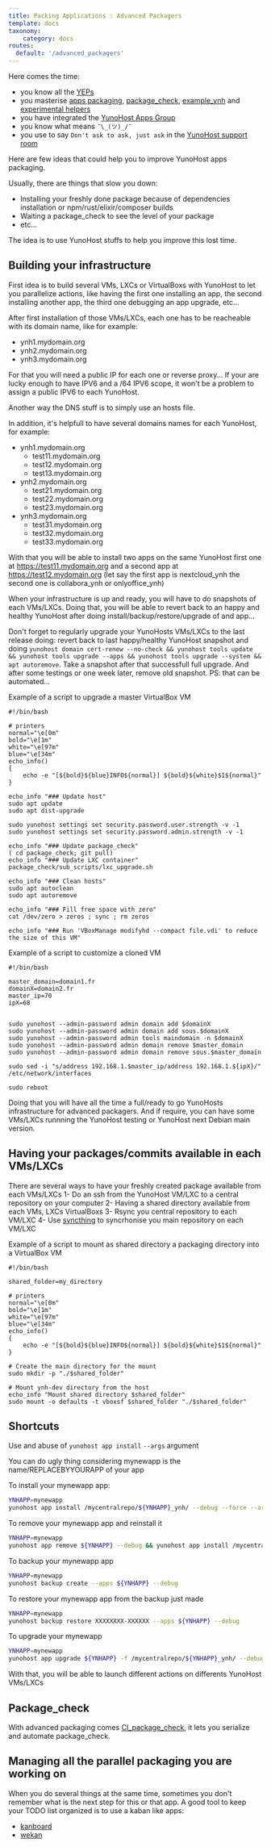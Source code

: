 ```yaml
---
title: Packing Applications : Advanced Packagers
template: docs
taxonomy:
    category: docs
routes:
  default: '/advanced_packagers'
---
```


Here comes the time:
- you know all the [YEPs](/packaging_apps_guidelines)
- you masterise [apps packaging](/packaging_apps), [package_check](https://github.com/YunoHost/package_check), [example_ynh](https://github.com/YunoHost/example_ynh) and [experimental helpers](https://github.com/YunoHost-Apps/Experimental_helpers)
- you have integrated the [YunoHost Apps Group](https://yunohost.org/#/project_organization)
- you know what means `¯\_(ツ)_/¯`
- you use to say `Don't ask to ask, just ask` in the [YunoHost support room](https://yunohost.org/#/help)

Here are few ideas that could help you to improve YunoHost apps packaging.

Usually, there are things that slow you down:
- Installing your freshly done package because of dependencies installation or npm/rust/elixir/composer builds
- Waiting a package_check to see the level of your package
- etc...

The idea is to use YunoHost stuffs to help you improve this lost time.

## Building your infrastructure
First idea is to build several VMs, LXCs or VirtualBoxs with YunoHost to let you parallelize actions, like having the first one installing an app, the second installing another app, the third one debugging an app upgrade, etc...

After first installation of those VMs/LXCs, each one has to be reacheable with its domain name, like for example:
- ynh1.mydomain.org
- ynh2.mydomain.org
- ynh3.mydomain.org

For that you will need a public IP for each one or reverse proxy... 
If your are lucky enough to have IPV6 and a /64 IPV6 scope, it won't be a problem to assign a public IPV6 to each YunoHost.

Another way the DNS stuff is to simply use an hosts file.

In addition, it's helpfull to have several domains names for each YunoHost, for example:
- ynh1.mydomain.org
  - test11.mydomain.org
  - test12.mydomain.org
  - test13.mydomain.org
- ynh2.mydomain.org
  - test21.mydomain.org
  - test22.mydomain.org
  - test23.mydomain.org
- ynh3.mydomain.org
  - test31.mydomain.org
  - test32.mydomain.org
  - test33.mydomain.org

With that you will be able to install two apps on the same YunoHost first one at https://test11.mydomain.org and a second app at https://test12.mydomain.org (let say the first app is nextcloud_ynh the second one is collabora_ynh or onlyoffice_ynh)

When your infrastructure is up and ready, you will have to do snapshots of each VMs/LXCs. Doing that, you will be able to revert back to an happy and healthy YunoHost after doing install/backup/restore/upgrade of and app...

Don't forget to regularly upgrade your YunoHosts VMs/LXCs to the last release doing: revert back to last happy/healthy YunoHost snapshot and doing `yunohost domain cert-renew --no-check && yunohost tools update && yunohost tools upgrade --apps && yunohost tools upgrade --system && apt autoremove`. Take a snapshot after that successfull full upgrade. And after some testings or one week later, remove old snapshot. PS: that can be automated...

Example of a script to upgrade a master VirtualBox VM

```
#!/bin/bash

# printers
normal="\e[0m"
bold="\e[1m"
white="\e[97m"
blue="\e[34m"
echo_info()
{
	echo -e "[${bold}${blue}INFO${normal}] ${bold}${white}$1${normal}"
}

echo_info "### Update host"
sudo apt update
sudo apt dist-upgrade

sudo yunohost settings set security.password.user.strength -v -1
sudo yunohost settings set security.password.admin.strength -v -1

echo_info "### Update package_check"
( cd package_check; git pull)
echo_info "### Update LXC container"
package_check/sub_scripts/lxc_upgrade.sh

echo_info "### Clean hosts"
sudo apt autoclean
sudo apt autoremove

echo_info "### Fill free space with zero"
cat /dev/zero > zeros ; sync ; rm zeros

echo_info "### Run 'VBoxManage modifyhd --compact file.vdi' to reduce the size of this VM"
```

Example of a script to customize a cloned VM

```
#!/bin/bash

master_domain=domain1.fr
domainX=domain2.fr
master_ip=70
ipX=68


sudo yunohost --admin-password admin domain add $domainX
sudo yunohost --admin-password admin domain add sous.$domainX
sudo yunohost --admin-password admin tools maindomain -n $domainX
sudo yunohost --admin-password admin domain remove $master_domain
sudo yunohost --admin-password admin domain remove sous.$master_domain

sudo sed -i "s/address 192.168.1.$master_ip/address 192.168.1.${ipX}/" /etc/network/interfaces

sudo reboot
```

Doing that you will have all the time a full/ready to go YunoHosts infrastructure for advanced packagers. And if require, you can have some VMs/LXCs runnning the YunoHost testing or YunoHost next Debian main version.

## Having your packages/commits available in each VMs/LXCs
There are several ways to have your freshly created package available from each VMs/LXCs
1- Do an ssh from the YunoHost VM/LXC to a central repository on your computer
2- Having a shared directory available from each VMs, LXCs VirtualBoxs
3- Rsync you central repository to each VM/LXC
4- Use [syncthing](https://github.com/YunoHost-Apps/syncthing_ynh) to syncrhonise you main repository on each VM/LXC

Example of a script to mount as shared directory a packaging directory into a VirtualBox VM

```
#!/bin/bash

shared_folder=my_directory

# printers
normal="\e[0m"
bold="\e[1m"
white="\e[97m"
blue="\e[34m"
echo_info()
{
	echo -e "[${bold}${blue}INFO${normal}] ${bold}${white}$1${normal}"
}

# Create the main directory for the mount
sudo mkdir -p "./$shared_folder"

# Mount ynh-dev directory from the host
echo_info "Mount shared directory $shared_folder"
sudo mount -o defaults -t vboxsf $shared_folder "./$shared_folder"
```

## Shortcuts
Use and abuse of `yunohost app install` `--args` argument

You can do ugly thing considering mynewapp is the name/REPLACEBYYOURAPP of your app

To install your mynewapp app:

```bash
YNHAPP=mynewapp
yunohost app install /mycentralrepo/${YNHAPP}_ynh/ --debug --force --args domain=test11.mydomain.org&path=/myapp&admin=alice&is_public=true&language=en&password=awesomepassword
```

To remove your mynewapp app and reinstall it

```bash
YNHAPP=mynewapp 
yunohost app remove ${YNHAPP} --debug && yunohost app install /mycentralrepo/${YNHAPP}_ynh/ --debug --force --args domain=test11.mydomain.org&path=/myapp&admin=alice&is_public=true&language=en&password=awesomepassword
```

To backup your mynewapp app

```bash
YNHAPP=mynewapp 
yunohost backup create --apps ${YNHAPP} --debug
```

To restore your mynewapp app from the backup just made

```bash
YNHAPP=mynewapp 
yunohost backup restore XXXXXXXX-XXXXXX --apps ${YNHAPP} --debug
```

To upgrade your mynewapp

```bash
YNHAPP=mynewapp 
yunohost app upgrade ${YNHAPP} -f /mycentralrepo/${YNHAPP}_ynh/ --debug


```

With that, you will be able to launch different actions on differents YunoHost VMs/LXCs

## Package_check

With advanced packaging comes [CI_package_check](https://github.com/YunoHost/CI_package_check), it lets you serialize and automate package_check.

## Managing all the parallel packaging you are working on

When you do several things at the same time, sometimes you don't remember what is the next step for this or that app.
A good tool to keep your TODO list organized is to use a kaban like apps:
- [kanboard](https://github.com/YunoHost-Apps/kanboard_ynh)
- [wekan](https://github.com/YunoHost-Apps/wekan_ynh)
